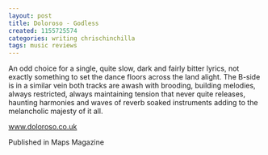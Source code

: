 ```yaml
---
layout: post
title: Doloroso - Godless
created: 1155725574
categories: writing chrischinchilla
tags: music reviews
---
```


An odd choice for a single, quite slow, dark and fairly bitter lyrics, not exactly something to set the dance floors across the land alight. The B-side is in a similar vein both tracks are awash with brooding, building melodies, always restricted, always maintaining tension that never quite releases, haunting harmonies and waves of reverb soaked instruments adding to the melancholic majesty of it all.

<a href='http://www.doloroso.co.uk/' target='_blank'>www.doloroso.co.uk</a>

Published in Maps Magazine
